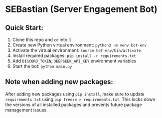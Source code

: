 # SEBastian (Server Engagement Bot)

## Quick Start:

1. Clone this repo and `cd` into it
2. Create new Python virtual environment: `python3 -m venv bot-env`
3. Activate the virtual environment: `source bot-env/bin/activate`
4. Install required packages: `pip install -r requirements.txt`
5. Add `DISCORD_TOKEN`, `DEEPSEEK_API_KEY` environment variables
6. Start the bot: `python main.py`

## Note when adding new packages:

After adding new packages using `pip install`, make sure to update `requirements.txt` using
`pip freeze > requirements.txt`. This locks down the versions of all installed packages
and prevents future package management issues.
